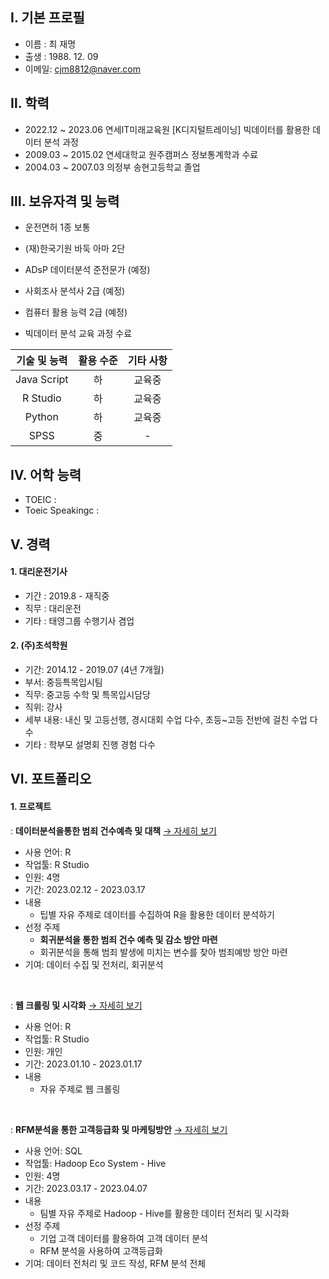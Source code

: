 
## Ⅰ. 기본 프로필
- 이름 : 최 재명
- 출생 : 1988. 12. 09 
- 이메일: cjm8812@naver.com

## Ⅱ. 학력
- 2022.12 ~ 2023.06 연세IT미래교육원 [K디지털트레이닝] 빅데이터를 활용한 데이터 분석 과정
- 2009.03 ~ 2015.02 연세대학교 원주캠퍼스 정보통계학과 수료
- 2004.03 ~ 2007.03 의정부 송현고등학교 졸업


## Ⅲ. 보유자격 및 능력
- 운전면허 1종 보통
- (재)한국기원 바둑 아마 2단
- ADsP 데이터분석 준전문가 (예정)
- 사회조사 분석사 2급 (예정)
- 컴퓨터 활용 능력 2급 (예정)

- 빅데이터 분석 교육 과정 수료

기술 및 능력|활용 수준|기타 사항
|:--:|:--:|:--:|
Java Script|하|교육중
R Studio|하|교육중
Python|하|교육중
SPSS|중|-

## Ⅳ. 어학 능력
  - TOEIC : 
  - Toeic Speakingc : 


## Ⅴ. 경력

#### 1. 대리운전기사
   - 기간 : 2019.8 - 재직중
   - 직무 : 대리운전
   - 기타 : 태영그룹 수행기사 겸업
    
#### 2. (주)초석학원
   - 기간: 2014.12 - 2019.07 (4년 7개월)
   - 부서: 중등특목입시팀
   - 직무: 중고등 수학 및 특목입시담당
   - 직위: 강사
   - 세부 내용: 내신 및 고등선행, 경시대회 수업 다수, 초등~고등 전반에 걸친 수업 다수
   - 기타 : 학부모 설명회 진행 경험 다수

## Ⅵ. 포트폴리오
#### 1. 프로젝트
: **데이터분석을통한 범죄 건수예측 및 대책** [→ 자세히 보기](https://github.com/ChoiJMS2/Project.git)  
- 사용 언어: R
- 작업툴: R Studio 
- 인원: 4명  
- 기간: 2023.02.12 - 2023.03.17  
- 내용
  - 팁별 자유 주제로 데이터를 수집하여 R을 활용한 데이터 분석하기  
- 선정 주제
  - **회귀분석을 통한 범죄 건수 예측 및 감소 방안 마련**  
  - 회귀분석을 통해 범죄 발생에 미치는 변수를 찾아 범죄예방 방안 마련  
- 기여: 데이터 수집 및 전처리, 회귀분석  
<br>

: **웹 크롤링 및 시각화** [→ 자세히 보기](https://github.com/ChoiJMS2/Project.git)  
- 사용 언어: R
- 작업툴: R Studio 
- 인원: 개인  
- 기간: 2023.01.10 - 2023.01.17  
- 내용
  - 자유 주제로 웹 크롤링
<br>

: **RFM분석을 통한 고객등급화 및 마케팅방안** [→ 자세히 보기](https://github.com/ChoiJMS2/Project.git)  
- 사용 언어: SQL
- 작업툴: Hadoop Eco System - Hive 
- 인원: 4명  
- 기간: 2023.03.17 - 2023.04.07  
- 내용   
  - 팀별 자유 주제로 Hadoop - Hive를 활용한 데이터 전처리 및 시각화
- 선정 주제  
  - 기업 고객 데이터를 활용하여 고객 데이터 분석
  - RFM 분석을 사용하여 고객등급화
- 기여: 데이터 전처리 및 코드 작성, RFM 분석 전체 
